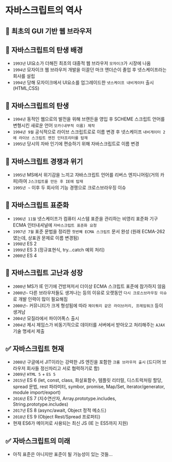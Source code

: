 # 자바스크립트의 역사

## 🔵 최초의 GUI 기반 웹 브라우저



## 🔵 자바스크립트의 탄생 배경

* `1993년` UI요소가 더해진 최초의 대중적 웹 브라우저 `모자이크`가 시장에 나옴
* `1994년` 모자이크 웹 브라우저 개발을 이끌던 마크 앤더슨이 졸업 후 넷스케이프라는 회사를 설립
* `1994년` 당해 모자이크에서 UI요소를 업그레이드한 `넷스케이프 내비게이터` 출시(HTML,CSS)



## 🔵 자바스크립트의 탄생

* `1994년` 동적인 웹으로의 발전을 위해 브랜든을 영입 후 SCHEME 스크립트 언어를 변형시킨 새로운 언어 `모카(내부적 이름) 제작`
* `1994년 9월` 공식적으로 라이브 스크립트로로 이름 변경 후 넷스케이프 `내비게이터 2에 라이브 스크립트 엔진 인터프리터를 탑재`
* `1995년` 당시의 자바 인기에 편승하기 위해 자바스크립트로 이름 변경



## 🔵 자바스크립트 경쟁과 위기

* `1995년` MS에서 위기감을 느끼고 자바스크립트 언어를 리버스 엔지니어링(거의 카피)하여 `J스크립트를 만든 후 IE에 탑재`
* `1995년 ~` 이후 두 회사의 기능 경쟁으로 크로스브라우징 이슈

## 🔵 자바스크립트 표준화

* `1996년 11월` 넷스케이프가 컴퓨터 시스템 표준을 관리하는 비영리 표준화 기구 ECMA 인터내셔널에 `자바스크립트 표준화 요청`
* `1997년 7월` 표준 문법을 정리한 `첫번째 ECMA 스크립트` 문서 완성 (원래 ECMA-262였는데, 상표권 문제로 이름 변경됨)
* `1998년` ES 2
* `1999년` ES 3 (정규표현식, try...catch 예외 처리)
* `2000년` ES 4

## 🔵 자바스크립트 고난과 성장

* `2000년` MS가 IE 인기에 건방져저서 더이상 ECMA 스크립트 표준에 참가하지 않음
* `2000년~` 다른 브라우저들도 생겨나는 등의 이유로 오랫동안 `다시 크로스브라우징 이슈`로 개발 인력이 많이 필요해짐
* `2000년~` 커뮤니티가 크게 형성됨에 따라 `제이쿼리 같은 라이브러리, 프레임워크` 등이 생겨남
* `2004년` 모질라에서 파이어폭스 출시
* `2004년` 제시 제임스가 비동기적으로 데이터를 서버에서 받아오고 처리해주는 `AJAX` 기술 명세서 제출

## ✅ 자바스크립트 현재

* `2008년` 구글에서 JIT이라는 강력한 JS 엔진을 포함한 `크롬 브라우저 출시` (드디어 브라우저 회사들 정신차리고 서로 협력하기로 함)
* `2009년` `HTML 5` + `ES 5`
* `2015년` ES 6 (let, const, class, 화살표함수, 템플릿 리터럴, 디스트럭처링 할당, spread 문법, rest 파라미터, symbor, promise, Map/Set, iterator/generator, module import/export)
* `2016년` ES 7 (지수연산자, Array.prototype.includes, String.prototype.includes)
* `2017년` ES 8 (async/await, Object 정적 메소드)
* `2018년` ES 9 (Object Rest/Spread 프로퍼티)
* 현재 ES6가 메이저로 사용되는 최신 JS (IE 는 ES5까지 지원)

## ✅ 자바스크립트의 미래

* 아직 표준은 아니지만 표준이 될 가능성이 있는 것들...
